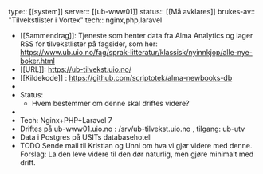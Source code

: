 type:: [[system]]
server:: [[ub-www01]]
status:: [[Må avklares]]
brukes-av:: "Tilvekstlister i Vortex"
tech:: nginx,php,laravel

- [[Sammendrag]]: Tjeneste som henter data fra Alma Analytics og lager RSS for tilvekstlister på fagsider, som her: https://www.ub.uio.no/fag/sprak-litteratur/klassisk/nyinnkjop/alle-nye-boker.html
- [[URL]]: https://ub-tilvekst.uio.no/
- [[Kildekode]] : https://github.com/scriptotek/alma-newbooks-db
-
- Status:
	- Hvem bestemmer om denne skal driftes videre?
-
- Tech: Nginx+PHP+Laravel 7
- Driftes på ub-www01.uio.no : /srv/ub-tilvekst.uio.no , tilgang: ub-utv
- Data i Postgres på USITs databasehotell
- TODO Sende mail til Kristian og Unni om hva vi gjør videre med denne. Forslag: La den leve videre til den dør naturlig, men gjøre minimalt med drift.